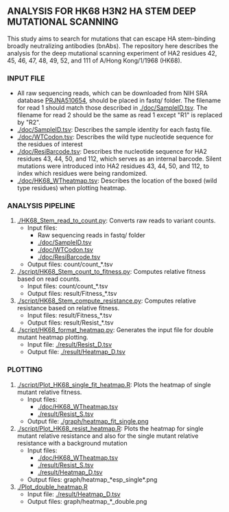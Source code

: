 ## ANALYSIS FOR HK68 H3N2 HA STEM DEEP MUTATIONAL SCANNING
This study aims to search for mutations that can escape HA stem-binding broadly neutralizing antibodies (bnAbs). The repository here describes the analysis for the deep mutational scanning experiment of HA2 residues 42, 45, 46, 47, 48, 49, 52, and 111 of A/Hong Kong/1/1968 (HK68).

### INPUT FILE
* All raw sequencing reads, which can be downloaded from NIH SRA database [PRJNA510654](https://www.ncbi.nlm.nih.gov/bioproject/PRJNA510654), should be placed in fastq/ folder. The filename for read 1 should match those described in [./doc/SampleID.tsv](./doc/SampleID.tsv). The filename for read 2 should be the same as read 1 except "R1" is replaced by "R2".
* [./doc/SampleID.tsv](./doc/SampleID.tsv): Describes the sample identity for each fastq file.
* [./doc/WTCodon.tsv](./doc/WTCodon.tsv): Describes the wild type nucleotide sequence for the residues of interest
* [./doc/ResiBarcode.tsv](./doc/ResiBarcode.tsv): Describes the nucleotide sequence for HA2 residues 43, 44, 50, and 112, which serves as an internal barcode. Silent mutations were introduced into HA2 residues 43, 44, 50, and 112, to index which residues were being randomized. 
* [./doc/HK68\_WTheatmap.tsv](./doc/HK68\_WTheatmap.tsv): Describes the location of the boxed (wild type residues) when plotting heatmap.

### ANALYSIS PIPELINE
1. [./HK68\_Stem\_read\_to\_count.py](./HK68_Stem_read_to_count.py): Converts raw reads to variant counts.
    - Input files: 
      - Raw sequencing reads in fastq/ folder
      - [./doc/SampleID.tsv](./doc/SampleID.tsv)
      - [./doc/WTCodon.tsv](./doc/WTCodon.tsv)
      - [./doc/ResiBarcode.tsv](./doc/ResiBarcode.tsv)
    - Output files: count/count\_\*.tsv
2. [./script/HK68\_Stem\_count\_to\_fitness.py](./script/HK68_Stem_count_to_fitness.py): Computes relative fitness based on read counts.
    - Input files: count/count\_\*.tsv
    - Output files: result/Fitness\_\*.tsv
3. [./script/HK68\_Stem\_compute\_resistance.py](./script/HK68\_Stem\_compute\_resistance.py): Computes relative resistance based on relative fitness.
    - Input files: result/Fitness\_\*.tsv
    - Output files: result/Resist\_\*.tsv
4. [./script/HK68\_format\_heatmap.py](./script/HK68\_format\_heatmap.py]): Generates the input file for double mutant heatmap plotting.
    - Input file: [./result/Resist\_D.tsv](./result/Resist\_D.tsv)
    - Output file: [./result/Heatmap\_D.tsv](./result/Heatmap\_D.tsv)

### PLOTTING
1. [./script/Plot\_HK68\_single\_fit\_heatmap.R](./script/Plot\_HK68\_single\_fit\_heatmap.R): Plots the heatmap of single mutant relative fitness.
    - Input files:
      - [./doc/HK68\_WTheatmap.tsv](./doc/HK68\_WTheatmap.tsv)
      - [./result/Resist\_S.tsv](./result/Resist\_S.tsv)
    - Output file: [./graph/heatmap\_fit\_single.png](./graph/heatmap\_fit\_single.png)
2. [./script/Plot\_HK68\_resist\_heatmap.R](./script/Plot\_HK68\_resist\_heatmap.R): Plots the heatmap for single mutant relative resistance and also for the single mutant relative resistance with a background mutation
    - Input files:
      - [./doc/HK68\_WTheatmap.tsv](./doc/HK68\_WTheatmap.tsv)
      - [./result/Resist\_S.tsv](./result/Resist\_S.tsv)
      - [./result/Heatmap\_D.tsv](./result/Heatmap\_D.tsv)
    - Output files: graph/heatmap\_\*esp\_single\*.png
3. [./Plot\_double\_heatmap.R](./Plot\_double\_heatmap.R)
    - Input file: [./result/Heatmap\_D.tsv](./result/Heatmap\_D.tsv)
    - Output files: graph/heatmap\_\*\_double.png
